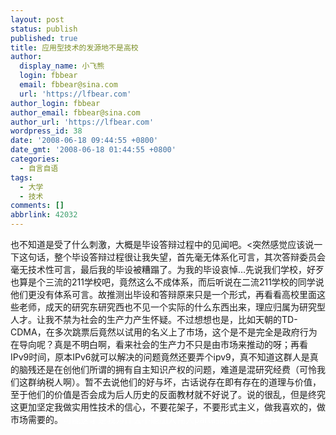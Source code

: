 ```yaml
---
layout: post
status: publish
published: true
title: 应用型技术的发源地不是高校
author:
  display_name: 小飞熊
  login: fbbear
  email: fbbear@sina.com
  url: 'https://lfbear.com'
author_login: fbbear
author_email: fbbear@sina.com
author_url: 'https://lfbear.com'
wordpress_id: 38
date: '2008-06-18 09:44:55 +0800'
date_gmt: '2008-06-18 01:44:55 +0800'
categories:
  - 自言自语
tags:
  - 大学
  - 技术
comments: []
abbrlink: 42032
---
```

<p>也不知道是受了什么刺激，大概是毕设答辩过程中的见闻吧。<!--more--><突然感觉应该说一下这句话，整个毕设答辩过程很让我失望，首先毫无体系化可言，其次答辩委员会毫无技术性可言，最后我的毕设被糟蹋了。为我的毕设哀悼&hellip;先说我们学校，好歹也算是个三流的211学校吧，竟然这么不成体系，而后听说在二流211学校的同学说他们更没有体系可言。故推测出毕设和答辩原来只是一个形式，再看看高校里面这些老师，成天的研究东研究西也不见一个实际的什么东西出来，理应归属为研究型人才。让我不禁为社会的生产力产生怀疑。不过想想也是，比如天朝的TD-CDMA，在多次跳票后竟然以试用的名义上了市场，这个是不是完全是政府行为在导向呢？真是不明白啊，看来社会的生产力不只是由市场来推动的呀；再看IPv9时间，原本IPv6就可以解决的问题竟然还要弄个ipv9，真不知道这群人是真的脑残还是在创他们所谓的拥有自主知识产权的问题，难道是混研究经费（可怜我们这群纳税人啊）。暂不去说他们的好与坏，古话说存在即有存在的道理与价值，至于他们的价值是否会成为后人历史的反面教材就不好说了。说的很乱，但是终究这更加坚定我做实用性技术的信心，不要花架子，不要形式主义，做我喜欢的，做市场需要的。<span style="color: #ffffff;">可能这才是我为什么不能加入伟大part的原因吧，呵呵~</span></p>
